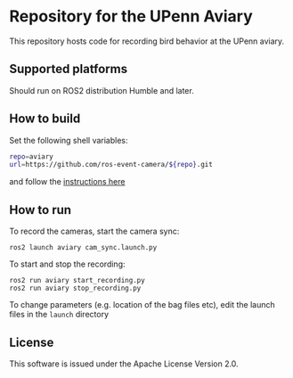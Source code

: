 # Repository for the UPenn Aviary

This repository hosts code for recording bird behavior at the UPenn aviary.

## Supported platforms

Should run on ROS2 distribution Humble and later.

## How to build

Set the following shell variables:
```bash
repo=aviary
url=https://github.com/ros-event-camera/${repo}.git
```
and follow the [instructions here](https://github.com/ros-misc-utilities/.github/blob/master/docs/build_ros_repository.md)

## How to run

To record the cameras, start the camera sync:
```
ros2 launch aviary cam_sync.launch.py
```

To start and stop the recording:
```
ros2 run aviary start_recording.py
ros2 run aviary stop_recording.py
```
To change parameters (e.g. location of the bag files etc), edit the launch
files in the ``launch`` directory

## License

This software is issued under the Apache License Version 2.0.
